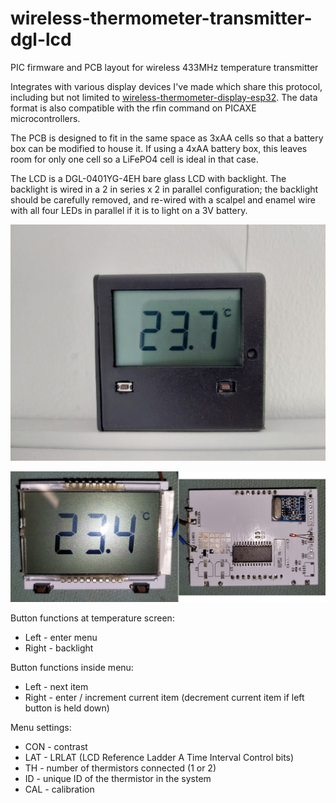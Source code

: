 # wireless-thermometer-transmitter-dgl-lcd
PIC firmware and PCB layout for wireless 433MHz temperature transmitter

Integrates with various display devices I've made which share this protocol, including but not limited to [wireless-thermometer-display-esp32](https://github.com/deveon95/wireless-thermometer-display-esp32). The data format is also compatible with the rfin command on PICAXE microcontrollers.

The PCB is designed to fit in the same space as 3xAA cells so that a battery box can be modified to house it. If using a 4xAA battery box, this leaves room for only one cell so a LiFePO4 cell is ideal in that case.

The LCD is a DGL-0401YG-4EH bare glass LCD with backlight. The backlight is wired in a 2 in series x 2 in parallel configuration; the backlight should be carefully removed, and re-wired with a scalpel and enamel wire with all four LEDs in parallel if it is to light on a 3V battery.

![Fully assembled unit](doc/wireless-temperature-transmitter-assembled.jpg)

![Front and back of PCB](doc/wireless-temperature-transmitter.jpg)

Button functions at temperature screen:

* Left - enter menu
* Right - backlight

Button functions inside menu:

* Left - next item
* Right - enter / increment current item (decrement current item if left button is held down)

Menu settings:

* CON - contrast
* LAT - LRLAT (LCD Reference Ladder A Time Interval Control bits)
* TH - number of thermistors connected (1 or 2)
* ID - unique ID of the thermistor in the system
* CAL - calibration